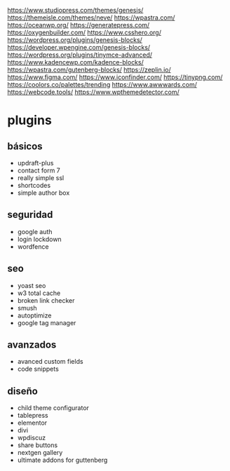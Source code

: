 https://www.studiopress.com/themes/genesis/
https://themeisle.com/themes/neve/
https://wpastra.com/
https://oceanwp.org/
https://generatepress.com/
https://oxygenbuilder.com/
https://www.csshero.org/
https://wordpress.org/plugins/genesis-blocks/
https://developer.wpengine.com/genesis-blocks/
https://wordpress.org/plugins/tinymce-advanced/
https://www.kadencewp.com/kadence-blocks/
https://wpastra.com/gutenberg-blocks/
https://zeplin.io/
https://www.figma.com/
https://www.iconfinder.com/
https://tinypng.com/
https://coolors.co/palettes/trending
https://www.awwwards.com/
https://webcode.tools/
https://www.wpthemedetector.com/

# plugins

## básicos
- updraft-plus
- contact form 7 
- really simple ssl 
- shortcodes 
- simple author box 

## seguridad
- google auth 
- login lockdown 
- wordfence 

## seo
- yoast seo 
- w3 total cache 
- broken link checker 
- smush 
- autoptimize
- google tag manager 

## avanzados
- avanced custom fields 
- code snippets 

## diseño

- child theme configurator 
- tablepress 
- elementor 
- divi 
- wpdiscuz
- share buttons 
- nextgen gallery 
- ultimate addons for guttenberg 
